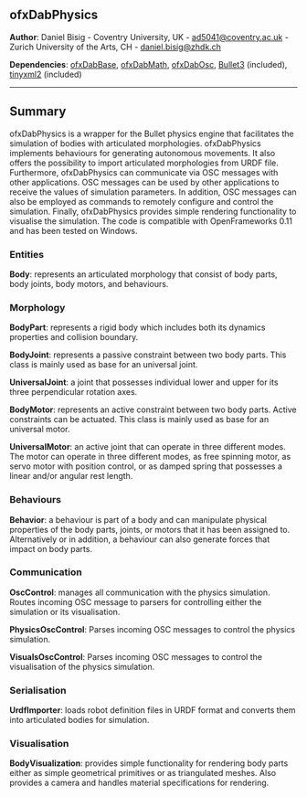 

## ofxDabPhysics

**Author**:  Daniel Bisig - Coventry University, UK - [ad5041@coventry.ac.uk](ad5041@coventry.ac.uk) - Zurich University of the Arts, CH - [daniel.bisig@zhdk.ch](daniel.bisig@zhdk.ch)

**Dependencies**: [ofxDabBase](https://bitbucket.org/dbisig/ofxdabbase_011/src/master/), [ofxDabMath](https://bitbucket.org/dbisig/ofxdabmath_011/src/master/), [ofxDabOsc](https://bitbucket.org/dbisig/ofxdabosc_011/src/master/), [Bullet3](https://github.com/bulletphysics/bullet3) (included), [tinyxml2](https://github.com/leethomason/tinyxml2) (included)

---

## Summary

ofxDabPhysics is a wrapper for the Bullet physics engine that facilitates the simulation of bodies with articulated morphologies. ofxDabPhysics implements behaviours for generating autonomous movements. It also offers the possibility to import articulated morphologies from URDF file. Furthermore, ofxDabPhysics can communicate via OSC messages with other applications. OSC messages can be used by other applications to receive the values of simulation parameters. In addition, OSC messages can also be employed as commands to remotely configure and control the simulation. Finally, ofxDabPhysics provides simple rendering functionality to visualise the simulation. The code is compatible with OpenFrameworks 0.11 and has been tested on Windows.

### Entities

**Body**: represents an articulated morphology that consist of body parts, body joints, body motors, and behaviours.

### Morphology

**BodyPart**: represents a rigid body which includes both its dynamics properties and collision boundary.

**BodyJoint**: represents a passive constraint between two body parts. This class is mainly used as base for an universal joint.

**UniversalJoint**: a joint that possesses individual lower and upper for its three perpendicular rotation axes.

**BodyMotor**: represents an active constraint between two body parts. Active constraints can be actuated. This class is mainly used as base for an universal motor.

**UniversalMotor**: an active joint that can operate in three different modes. The motor can operate in three different modes, as free spinning motor, as servo motor with position control, or as damped spring that possesses a linear and/or angular rest length.

### Behaviours

**Behavior**: a behaviour is part of a body and can manipulate physical properties of the body parts, joints, or motors that it has been assigned to. Alternatively or in addition, a behaviour can also generate forces that impact on body parts. 

### Communication

**OscControl**: manages all communication with the physics simulation. Routes incoming OSC message to parsers for controlling either the simulation or its visualisation.

**PhysicsOscControl**: Parses incoming OSC messages to control the physics simulation.

**VisualsOscControl**: Parses incoming OSC messages to control the visualisation of the physics simulation.

### Serialisation

**UrdfImporter**: loads robot definition files in URDF format and converts them into articulated bodies for simulation.

### Visualisation

**BodyVisualization**: provides simple functionality for rendering body parts either as simple geometrical primitives or as triangulated meshes. Also provides a camera and handles material specifications for rendering.

